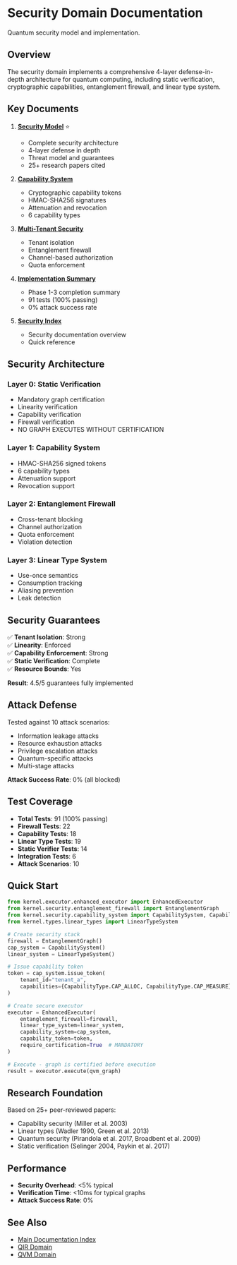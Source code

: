# Security Domain Documentation

Quantum security model and implementation.

## Overview

The security domain implements a comprehensive 4-layer defense-in-depth architecture for quantum computing, including static verification, cryptographic capabilities, entanglement firewall, and linear type system.

## Key Documents

1. **[Security Model](SECURITY_MODEL.md)** ⭐
   - Complete security architecture
   - 4-layer defense in depth
   - Threat model and guarantees
   - 25+ research papers cited

2. **[Capability System](CAPABILITY_SYSTEM.md)**
   - Cryptographic capability tokens
   - HMAC-SHA256 signatures
   - Attenuation and revocation
   - 6 capability types

3. **[Multi-Tenant Security](MULTI_TENANT_SECURITY.md)**
   - Tenant isolation
   - Entanglement firewall
   - Channel-based authorization
   - Quota enforcement

4. **[Implementation Summary](IMPLEMENTATION_SUMMARY.md)**
   - Phase 1-3 completion summary
   - 91 tests (100% passing)
   - 0% attack success rate

5. **[Security Index](SECURITY_INDEX.md)**
   - Security documentation overview
   - Quick reference

## Security Architecture

### Layer 0: Static Verification
- Mandatory graph certification
- Linearity verification
- Capability verification
- Firewall verification
- NO GRAPH EXECUTES WITHOUT CERTIFICATION

### Layer 1: Capability System
- HMAC-SHA256 signed tokens
- 6 capability types
- Attenuation support
- Revocation support

### Layer 2: Entanglement Firewall
- Cross-tenant blocking
- Channel authorization
- Quota enforcement
- Violation detection

### Layer 3: Linear Type System
- Use-once semantics
- Consumption tracking
- Aliasing prevention
- Leak detection

## Security Guarantees

✅ **Tenant Isolation**: Strong  
✅ **Linearity**: Enforced  
✅ **Capability Enforcement**: Strong  
✅ **Static Verification**: Complete  
✅ **Resource Bounds**: Yes

**Result**: 4.5/5 guarantees fully implemented

## Attack Defense

Tested against 10 attack scenarios:
- Information leakage attacks
- Resource exhaustion attacks
- Privilege escalation attacks
- Quantum-specific attacks
- Multi-stage attacks

**Attack Success Rate**: 0% (all blocked)

## Test Coverage

- **Total Tests**: 91 (100% passing)
- **Firewall Tests**: 22
- **Capability Tests**: 18
- **Linear Type Tests**: 19
- **Static Verifier Tests**: 14
- **Integration Tests**: 6
- **Attack Scenarios**: 10

## Quick Start

```python
from kernel.executor.enhanced_executor import EnhancedExecutor
from kernel.security.entanglement_firewall import EntanglementGraph
from kernel.security.capability_system import CapabilitySystem, CapabilityType
from kernel.types.linear_types import LinearTypeSystem

# Create security stack
firewall = EntanglementGraph()
cap_system = CapabilitySystem()
linear_system = LinearTypeSystem()

# Issue capability token
token = cap_system.issue_token(
    tenant_id="tenant_a",
    capabilities={CapabilityType.CAP_ALLOC, CapabilityType.CAP_MEASURE}
)

# Create secure executor
executor = EnhancedExecutor(
    entanglement_firewall=firewall,
    linear_type_system=linear_system,
    capability_system=cap_system,
    capability_token=token,
    require_certification=True  # MANDATORY
)

# Execute - graph is certified before execution
result = executor.execute(qvm_graph)
```

## Research Foundation

Based on 25+ peer-reviewed papers:
- Capability security (Miller et al. 2003)
- Linear types (Wadler 1990, Green et al. 2013)
- Quantum security (Pirandola et al. 2017, Broadbent et al. 2009)
- Static verification (Selinger 2004, Paykin et al. 2017)

## Performance

- **Security Overhead**: <5% typical
- **Verification Time**: <10ms for typical graphs
- **Attack Success Rate**: 0%

## See Also

- [Main Documentation Index](../INDEX.md)
- [QIR Domain](../qir/)
- [QVM Domain](../qvm/)
